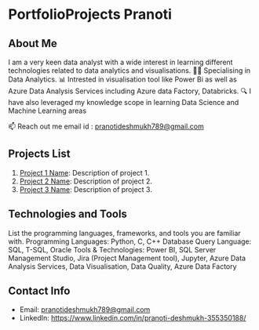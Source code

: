 # PortfolioProjects Pranoti

## About Me
I am a very keen data analyst with a wide interest in learning different technologies related to data analytics and visualisations. 
👩‍🎓 Specialising in Data Analytics. 
📊 Intrested in visualisation tool like Power Bi as well as Azure Data Analysis Services including Azure data Factory, Databricks. 
🔍 I have also leveraged my knowledge scope in learning Data Science and Machine Learning areas

📫 Reach out me  email id : pranotideshmukh789@gmail.com
## Projects List
1. [Project 1 Name](link-to-project-1): Description of project 1.
2. [Project 2 Name](link-to-project-2): Description of project 2.
3. [Project 3 Name](link-to-project-3): Description of project 3.

## Technologies and Tools
List the programming languages, frameworks, and tools you are familiar with.
Programming Languages: Python, C, C++
Database Query Language:  SQL, T-SQL, Oracle
Tools & Technologies: Power BI, SQL Server Management Studio, Jira (Project Management tool), Jupyter,
 Azure Data Analysis Services, Data Visualisation, Data Quality, Azure Data Factory


## Contact Info
- Email: pranotideshmukh789@gmail.com
- LinkedIn:  https://www.linkedin.com/in/pranoti-deshmukh-355350188/

